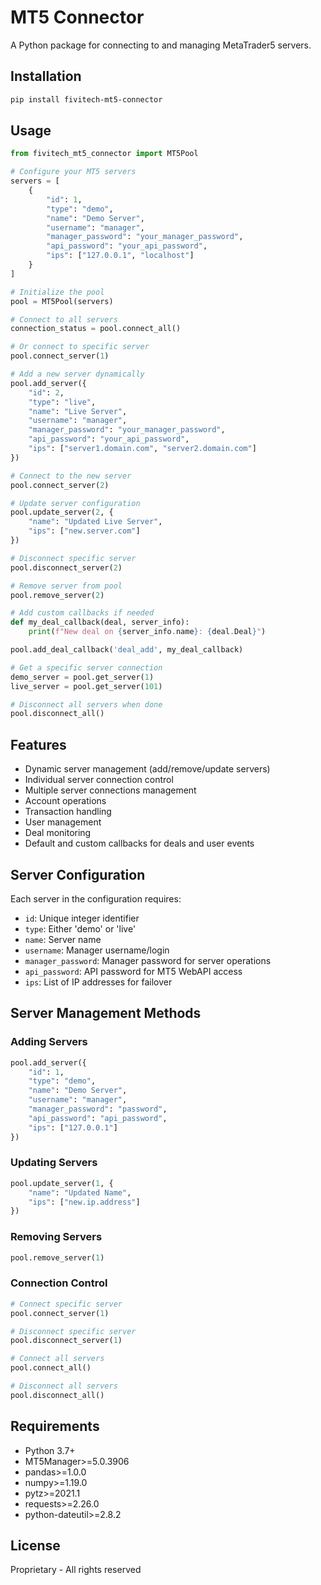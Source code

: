 # MT5 Connector

A Python package for connecting to and managing MetaTrader5 servers.

## Installation

```bash
pip install fivitech-mt5-connector
```

## Usage

```python
from fivitech_mt5_connector import MT5Pool

# Configure your MT5 servers
servers = [
    {
        "id": 1,
        "type": "demo",
        "name": "Demo Server",
        "username": "manager",
        "manager_password": "your_manager_password",
        "api_password": "your_api_password",
        "ips": ["127.0.0.1", "localhost"]
    }
]

# Initialize the pool
pool = MT5Pool(servers)

# Connect to all servers
connection_status = pool.connect_all()

# Or connect to specific server
pool.connect_server(1)

# Add a new server dynamically
pool.add_server({
    "id": 2,
    "type": "live",
    "name": "Live Server",
    "username": "manager",
    "manager_password": "your_manager_password",
    "api_password": "your_api_password",
    "ips": ["server1.domain.com", "server2.domain.com"]
})

# Connect to the new server
pool.connect_server(2)

# Update server configuration
pool.update_server(2, {
    "name": "Updated Live Server",
    "ips": ["new.server.com"]
})

# Disconnect specific server
pool.disconnect_server(2)

# Remove server from pool
pool.remove_server(2)

# Add custom callbacks if needed
def my_deal_callback(deal, server_info):
    print(f"New deal on {server_info.name}: {deal.Deal}")

pool.add_deal_callback('deal_add', my_deal_callback)

# Get a specific server connection
demo_server = pool.get_server(1)
live_server = pool.get_server(101)

# Disconnect all servers when done
pool.disconnect_all()
```

## Features

- Dynamic server management (add/remove/update servers)
- Individual server connection control
- Multiple server connections management
- Account operations
- Transaction handling
- User management
- Deal monitoring
- Default and custom callbacks for deals and user events

## Server Configuration

Each server in the configuration requires:
- `id`: Unique integer identifier
- `type`: Either 'demo' or 'live'
- `name`: Server name
- `username`: Manager username/login
- `manager_password`: Manager password for server operations
- `api_password`: API password for MT5 WebAPI access
- `ips`: List of IP addresses for failover

## Server Management Methods

### Adding Servers
```python
pool.add_server({
    "id": 1,
    "type": "demo",
    "name": "Demo Server",
    "username": "manager",
    "manager_password": "password",
    "api_password": "api_password",
    "ips": ["127.0.0.1"]
})
```

### Updating Servers
```python
pool.update_server(1, {
    "name": "Updated Name",
    "ips": ["new.ip.address"]
})
```

### Removing Servers
```python
pool.remove_server(1)
```

### Connection Control
```python
# Connect specific server
pool.connect_server(1)

# Disconnect specific server
pool.disconnect_server(1)

# Connect all servers
pool.connect_all()

# Disconnect all servers
pool.disconnect_all()
```

## Requirements

- Python 3.7+
- MT5Manager>=5.0.3906
- pandas>=1.0.0
- numpy>=1.19.0
- pytz>=2021.1
- requests>=2.26.0
- python-dateutil>=2.8.2

## License

Proprietary - All rights reserved 